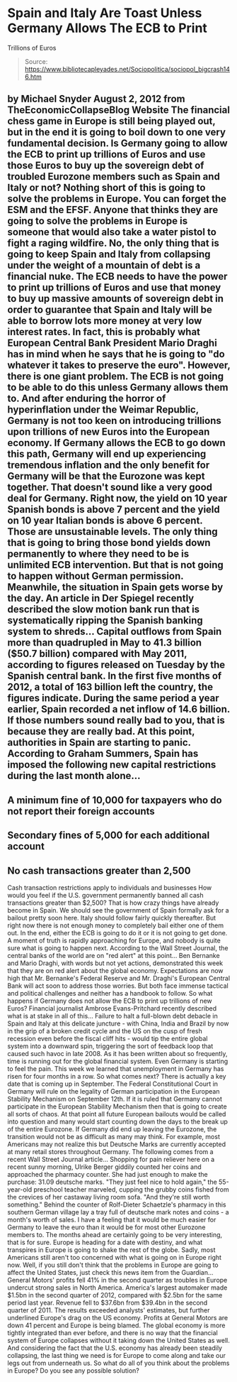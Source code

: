 # Spain and Italy Are Toast Unless Germany Allows The ECB to Print 
Trillions of Euros

> Source: https://www.bibliotecapleyades.net/Sociopolitica/sociopol_bigcrash146.htm

by Michael Snyder
August 2, 2012
from
TheEconomicCollapseBlog Website
The financial chess game in Europe is still being played out, but in the end
it is going to boil down to one very fundamental decision.
Is Germany going to allow the ECB to print up
trillions of Euros and use those Euros to buy up the sovereign debt of
troubled Eurozone members such as Spain and Italy or not?
Nothing short of this is going to solve the
problems in Europe. You can forget the ESM and the EFSF.
Anyone that thinks
they are going to solve the problems in Europe is someone that would also
take a water pistol to fight a raging wildfire. No, the only thing that is
going to keep Spain and Italy from collapsing under the weight of a mountain
of debt is a financial nuke.
The ECB needs to have the power to print up
trillions of Euros and use that money to buy up massive amounts of sovereign
debt in order to guarantee that Spain and Italy will be able to borrow lots
more money at very low interest rates. In fact, this is probably what
European Central Bank President Mario Draghi has in mind when he says that
he is going to "do whatever it takes to preserve the euro".
However, there
is one giant problem.
The ECB is not going to be able to do this
unless Germany allows them to. And after enduring the horror of
hyperinflation under the Weimar Republic, Germany is not too keen on
introducing trillions upon trillions of new Euros into the European economy.
If Germany allows the ECB to go down this path,
Germany will end up experiencing tremendous inflation and the only benefit
for Germany will be that the Eurozone was kept together. That doesn't sound
like a very good deal for Germany.
Right now, the yield on 10 year Spanish bonds is
above 7 percent and the
yield on 10 year Italian bonds is
above 6 percent.
Those are unsustainable levels.
The only thing that is going to bring those bond yields down permanently to
where they need to be is unlimited ECB intervention. But that is not going
to happen without German permission.
Meanwhile, the
situation in Spain gets worse by the day.
An article in
Der Spiegel recently described the slow motion bank run that
is systematically ripping the Spanish banking system to shreds...
Capital outflows from Spain more than
quadrupled in May to 41.3 billion ($50.7 billion) compared with May
2011, according to figures released on Tuesday by the Spanish central
bank.
In the first five months of 2012, a total of 163 billion left the
country, the figures indicate. During the same period a year earlier,
Spain recorded a net inflow of 14.6 billion.
If those numbers sound really bad to you, that
is because they are really bad.
At this point, authorities in Spain are starting to panic.
According to Graham Summers, Spain has imposed the following new capital restrictions
during the last month alone...
-
A minimum fine of 10,000 for taxpayers
who do not report their foreign accounts
-
Secondary fines of 5,000 for each
additional account
-
No cash transactions greater than 2,500
-
Cash transaction restrictions apply to
individuals and businesses
How would you feel if the U.S. government
permanently banned all cash transactions greater than $2,500?
That is how crazy things have already become in Spain. We should see the
government of Spain formally ask for a bailout pretty soon here. Italy
should follow fairly quickly thereafter.
But right now there is not enough money to completely bail either one of
them out. In the end, either the ECB is going to do it or it is not going to
get done.
A moment of truth is rapidly approaching for Europe, and nobody is quite
sure what is going to happen next.
According to the Wall Street Journal, the
central banks of the world are on "red alert" at this point...
Ben Bernanke and Mario Draghi, with words
but not yet actions, demonstrated this week that they are on red alert
about the global economy.
Expectations are now high that Mr. Bernanke's Federal Reserve and Mr.
Draghi's European Central Bank will act soon to address those worries.
But both face immense tactical and political challenges and neither has
a handbook to follow.
So what happens if Germany does not allow the
ECB to print up trillions of new Euros?
Financial journalist Ambrose Evans-Pritchard
recently described what is at
stake in all of this...
Failure to halt a full-blown debt debacle in
Spain and Italy at this delicate juncture - with China, India and Brazil
by now in the grip of a broken credit cycle and the US on the cusp of
fresh recession even before the fiscal cliff hits - would tip the
entire global system into a downward spin, triggering the sort of
feedback loop that caused such havoc in late 2008.
As it has been written about so frequently,
time
is running out for the global financial system.
Even Germany is starting to feel the pain. This week we learned that
unemployment in Germany has risen
for four months in a row.
So what comes next?
There is actually a key date that is coming up in September.
The Federal Constitutional Court in Germany will
rule on the legality of German participation in the European Stability
Mechanism
on September 12th.
If it is ruled that Germany cannot participate in the European Stability
Mechanism then that is going to create all sorts of chaos. At that point all
future European bailouts would be called into question and many would start
counting down the days to the break up of the entire Eurozone.
If Germany did end up leaving the Eurozone, the transition would not be as
difficult as many may think.
For example, most Americans may not realize this but Deutsche Marks are
currently accepted at many retail stores throughout Germany.
The following
comes
from a recent Wall Street Journal article...
Shopping for pain reliever here on a recent
sunny morning, Ulrike Berger giddily counted her coins and approached
the pharmacy counter. She had just enough to make the purchase: 31.09
deutsche marks.
"They just feel nice to hold again," the
55-year-old preschool teacher marveled, cupping the grubby coins
fished from the crevices of her castaway living room sofa. "And
they're still worth something."
Behind the counter of Rolf-Dieter
Schaetzle's pharmacy in this southern German village lay a tray full of
deutsche mark notes and coins - a month's worth of sales.
I have a feeling that it would be much easier
for Germany to leave the euro than it would be for most other Eurozone
members to.
The months ahead are certainly going to be very interesting, that is for
sure. Europe is heading for a date with destiny, and what transpires in
Europe is going to shake the rest of the globe.
Sadly, most Americans still aren't too concerned with what is going on in
Europe right now.
Well, if you still don't think that the problems
in Europe are going to affect the United States, just check this
news item
from the Guardian...
General Motors' profits fell 41% in the
second quarter as troubles in Europe undercut strong sales in North
America.
America's largest automaker made $1.5bn in the second quarter of 2012,
compared with $2.5bn for the same period last year. Revenue fell to
$37.6bn from $39.4bn in the second quarter of 2011. The results exceeded
analysts' estimates, but further underlined Europe's drag on the US
economy.
Profits at General Motors are down 41 percent
and Europe is being blamed.
The global economy is more tightly integrated than ever before, and there is
no way that the financial system of Europe collapses without it taking down
the United States as well.
And considering the fact that the U.S. economy
has already been steadily
collapsing, the last thing we need is for Europe to come along and take our
legs out from underneath us.
So what do all of you think about the problems in Europe?
Do you see any possible solution?
